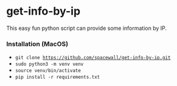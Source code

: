 # get-info-by-ip

This easy fun python script can provide some information by IP. 

### Installation (MacOS)

* <code>git clone https://github.com/spacewall/get-info-by-ip.git</code>
* <code>sudo python3 -m venv venv</code>
* <code>source venv/bin/activate</code>
* <code>pip install -r requirements.txt</code>
